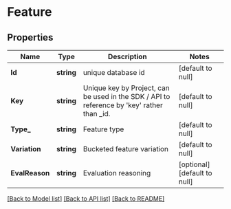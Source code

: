 # Feature

## Properties
Name | Type | Description | Notes
------------ | ------------- | ------------- | -------------
**Id** | **string** | unique database id | [default to null]
**Key** | **string** | Unique key by Project, can be used in the SDK / API to reference by &#x27;key&#x27; rather than _id. | [default to null]
**Type_** | **string** | Feature type | [default to null]
**Variation** | **string** | Bucketed feature variation | [default to null]
**EvalReason** | **string** | Evaluation reasoning | [optional] [default to null]

[[Back to Model list]](../README.md#documentation-for-models) [[Back to API list]](../README.md#documentation-for-api-endpoints) [[Back to README]](../README.md)

